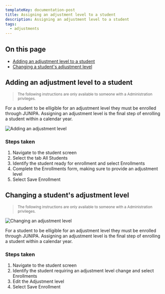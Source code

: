 ```yaml
---
templateKey: documentation-post
title: Assigning an adjustment level to a student
description: Assigning an adjustment level to a student
tags:
  - adjustments
---
```



## On this page

* [Adding an adjustment level to a student](#adding-adjustment)
* [Changing a student's adjustment level](#changing-adjustment)


<a id="adding-adjustment"></a>

## Adding an adjustment level to a student

> <small>The following instructions are only available to someone with a Administration privileges.</small> 


For a student to be elligible for an adjustment level they must be enrolled through JUNIPA.  Assigning an adjustment level is the final step of enrolling a student within a calendar year.


![Adding an adjustment level ](/img/adding-adjustment-level.gif "Adding an adjustment level")

### Steps taken 

1. Navigate to the student screen
2. Select the tab All Students
3. Identify the student ready for enrollment and select Enrollments
4. Complete the Enrollments form, making sure to provide an adjustment level
4. Select Save Enrollment


<a id="changing-adjustment"></a>

## Changing a student's adjustment level

> <small>The following instructions are only available to someone with a Administration privileges.</small> 

![Changing an adjustment level ](/img/changing-adjustment-level.gif "Changing an adjustment level")

For a student to be elligible for an adjustment level they must be enrolled through JUNIPA.  Assigning an adjustment level is the final step of enrolling a student within a calendar year.

### Steps taken

1. Navigate to the student screen
2. Identify the student requiring an adjustment level change and select Enrollments
3. Edit the Adjustment level
4. Select Save Enrollment